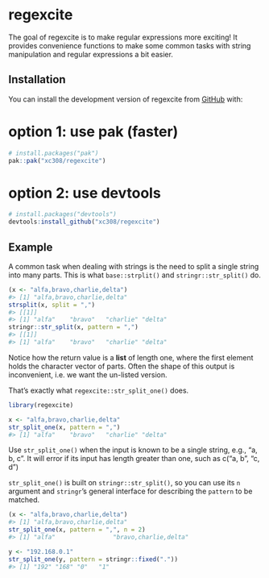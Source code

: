 
<!-- README.md is generated from README.Rmd. Please edit that file -->

# regexcite

<!-- badges: start -->
<!-- badges: end -->

The goal of regexcite is to make regular expressions more exciting! It
provides convenience functions to make some common tasks with string
manipulation and regular expressions a bit easier.

## Installation

You can install the development version of regexcite from
[GitHub](https://github.com/) with:

# option 1: use pak (faster)

``` r
# install.packages("pak")
pak::pak("xc308/regexcite")
```

# option 2: use devtools

``` r
# install.packages("devtools")
devtools:install_github("xc308/regexcite")
```

## Example

A common task when dealing with strings is the need to split a single
string into many parts. This is what `base::strplit()` and
`stringr::str_split()` do.

``` r
(x <- "alfa,bravo,charlie,delta")
#> [1] "alfa,bravo,charlie,delta"
strsplit(x, split = ",")
#> [[1]]
#> [1] "alfa"    "bravo"   "charlie" "delta"
stringr::str_split(x, pattern = ",")
#> [[1]]
#> [1] "alfa"    "bravo"   "charlie" "delta"
```

Notice how the return value is a **list** of length one, where the first
element holds the character vector of parts. Often the shape of this
output is inconvenient, i.e. we want the un-listed version.

That’s exactly what `regexcite::str_split_one()` does.

``` r
library(regexcite)

x <- "alfa,bravo,charlie,delta"
str_split_one(x, pattern = ",")
#> [1] "alfa"    "bravo"   "charlie" "delta"
```

Use `str_split_one()` when the input is known to be a single string,
e.g., “a, b, c”. It will error if its input has length greater than one,
such as c(“a, b”, “c, d”)

`str_split_one()` is built on `stringr::str_split()`, so you can use its
`n` argument and `stringr`’s general interface for describing the
`pattern` to be matched.

``` r
(x <- "alfa,bravo,charlie,delta")
#> [1] "alfa,bravo,charlie,delta"
str_split_one(x, pattern = ",", n = 2)
#> [1] "alfa"                "bravo,charlie,delta"
```

``` r
y <- "192.168.0.1"
str_split_one(y, pattern = stringr::fixed("."))
#> [1] "192" "168" "0"   "1"
```
